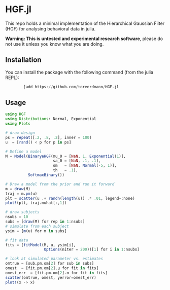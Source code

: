 # HGF.jl

This repo holds a minimal implementation of the Hierarchical Gaussian Filter
(HGF) for analysing behavioral data in julia. 

__Warning: This is untested and experimental research software__, please do not
use it unless you know what you are doing.
 

## Installation

You can install the package with the following command (from the julia REPL):

```julia
        ]add https://github.com/toreerdmann/HGF.jl
```

## Usage

```julia
using HGF
using Distributions: Normal, Exponential
using Plots

# draw design
ps = repeat([.2, .8, .2], inner = 100)
u  = [rand() < p for p in ps]

# Define a model
M = Model(BinaryeHGF(mu_0 = [NaN, 1, Exponential(1)],
                     sa_0 = [NaN, .1, .1],
                     om   = [NaN, Normal(-5, 1)],
                     th   = .1),
          SoftmaxBinary())

# Draw a model from the prior and run it forward
m = draw(M)
traj = m.pm(u)
plt = scatter(u .+ randn(length(u)) .* .01, legend=:none)
plot!(plt, traj.muhat[:,1]) 

# draw subjects
nsubs = 10
subs = [draw(M) for rep in 1:nsubs]
# simulate from each subject
ysim = [m(u) for m in subs]

# fit data
fits = [fitModel(M, u, ysim[i],
                 Options(niter = 200))[1] for i in 1:nsubs]

# look at simulated parameter vs. estimates 
omtrue = [sub.pm.om[2] for sub in subs]
omest  = [fit.pm.om[2].μ for fit in fits]
omest_err  = [fit.pm.om[2].σ for fit in fits]
scatter(omtrue, omest, yerror=omest_err)
plot!(x -> x)



```

